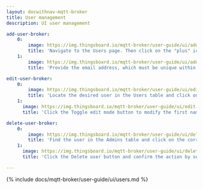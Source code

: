 ```yaml
---
layout: docwithnav-mqtt-broker
title: User management
description: UI user management

add-user-broker:
    0:
        image: https://img.thingsboard.io/mqtt-broker/user-guide/ui/add-user-broker-1.png
        title: 'Navigate to the Users page. Then click on the "plus" icon in the top right corner;'
    1:
        image: https://img.thingsboard.io/mqtt-broker/user-guide/ui/add-user-broker-2.png
        title: 'Provide the email address, which must be unique within the system. The fields for first name, last name, and description are optional. Click "Add" to create the user.'

edit-user-broker:
    0:
        image: https://img.thingsboard.io/mqtt-broker/user-guide/ui/edit-user-broker-1.png
        title: 'Locate the desired user in the Users table and click on the corresponding row.'
    1:
      image: https://img.thingsboard.io/mqtt-broker/user-guide/ui/edit-user-broker-2.png
      title: 'Click the Toggle edit mode button to modify the first name, last name, or description.'

delete-user-broker:
    0:
        image: https://img.thingsboard.io/mqtt-broker/user-guide/ui/delete-user-broker-1.png
        title: 'Find the user in the Admins table and click on the corresponding row.'
    1:
      image: https://img.thingsboard.io/mqtt-broker/user-guide/ui/delete-user-broker-2.png
      title: 'Click the Delete user button and confirm the action by selecting Yes.'

---
```


{% include docs/mqtt-broker/user-guide/ui/users.md %}
